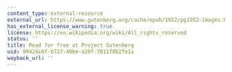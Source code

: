 ```yaml
---
content_type: external-resource
external_url: https://www.gutenberg.org/cache/epub/1952/pg1952-images.html
has_external_license_warning: true
license: https://en.wikipedia.org/wiki/All_rights_reserved
status: ''
title: Read for free at Project Gutenberg
uid: 99424c8f-b727-40be-a20f-7811f8b2fe1a
wayback_url: ''
---
```

